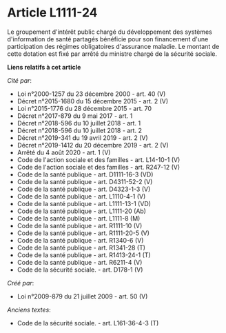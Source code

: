 # Article L1111-24

Le groupement d'intérêt public chargé du développement des systèmes d'information de santé partagés bénéficie pour son
financement d'une participation des régimes obligatoires d'assurance maladie. Le montant de cette dotation est fixé par
arrêté du ministre chargé de la sécurité sociale.

**Liens relatifs à cet article**

_Cité par_:

  - Loi n°2000-1257 du 23 décembre 2000 - art. 40 (V)
  - Décret n°2015-1680 du 15 décembre 2015 - art. 2 (V)
  - Loi n°2015-1776 du 28 décembre 2015 - art. 70
  - Décret n°2017-879 du 9 mai 2017 - art. 1
  - Décret n°2018-596 du 10 juillet 2018 - art. 1
  - Décret n°2018-596 du 10 juillet 2018 - art. 2
  - Décret n°2019-341 du 19 avril 2019 - art. 2 (V)
  - Décret n°2019-1412 du 20 décembre 2019 - art. 2 (V)
  - Arrêté du 4 août 2020 - art. 1 (V)
  - Code de l'action sociale et des familles - art. L14-10-1 (V)
  - Code de l'action sociale et des familles - art. R247-12 (V)
  - Code de la santé publique - art. D1111-16-3 (VD)
  - Code de la santé publique - art. D4311-52-2 (V)
  - Code de la santé publique - art. D4323-1-3 (V)
  - Code de la santé publique - art. L1110-4-1 (V)
  - Code de la santé publique - art. L1111-13-1 (VD)
  - Code de la santé publique - art. L1111-20 (Ab)
  - Code de la santé publique - art. L1111-8 (M)
  - Code de la santé publique - art. R1111-10 (V)
  - Code de la santé publique - art. R1111-20-5 (V)
  - Code de la santé publique - art. R1340-6 (V)
  - Code de la santé publique - art. R1341-28 (T)
  - Code de la santé publique - art. R1413-24-1 (T)
  - Code de la santé publique - art. R6211-4 (V)
  - Code de la sécurité sociale. - art. D178-1 (V)

_Créé par_:

  - Loi n°2009-879 du 21 juillet 2009 - art. 50 (V)

_Anciens textes_:

  - Code de la sécurité sociale. - art. L161-36-4-3 (T)
